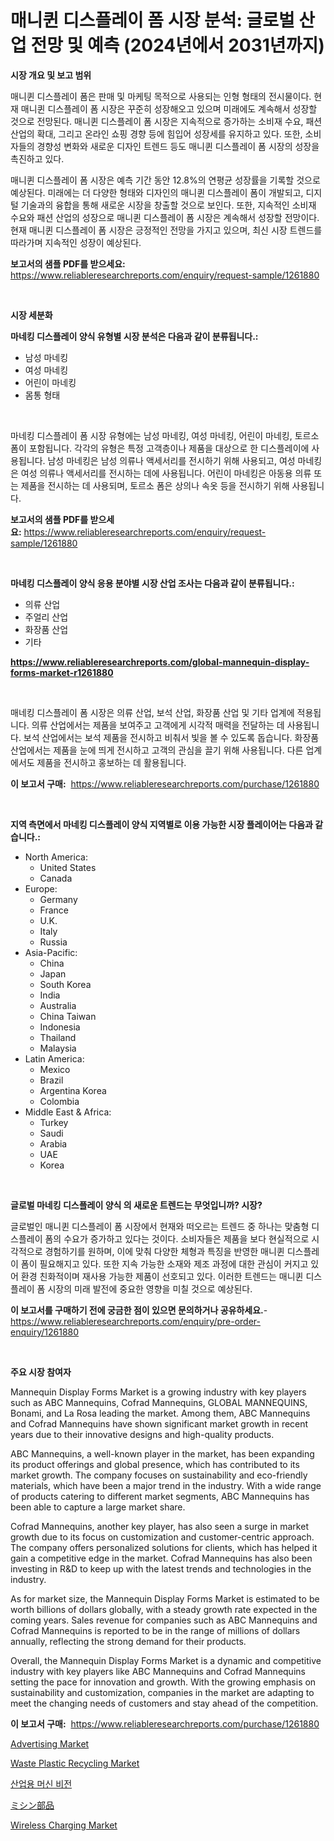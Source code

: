 <p><h1>매니퀸 디스플레이 폼 시장 분석: 글로벌 산업 전망 및 예측 (2024년에서 2031년까지)</h1></p><p><strong>시장 개요 및 보고 범위</strong></p>
<p><p>매니퀸 디스플레이 폼은 판매 및 마케팅 목적으로 사용되는 인형 형태의 전시물이다. 현재 매니퀸 디스플레이 폼 시장은 꾸준히 성장해오고 있으며 미래에도 계속해서 성장할 것으로 전망된다. 매니퀸 디스플레이 폼 시장은 지속적으로 증가하는 소비재 수요, 패션 산업의 확대, 그리고 온라인 쇼핑 경향 등에 힘입어 성장세를 유지하고 있다. 또한, 소비자들의 경향성 변화와 새로운 디자인 트렌드 등도 매니퀸 디스플레이 폼 시장의 성장을 촉진하고 있다.</p><p>매니퀸 디스플레이 폼 시장은 예측 기간 동안 12.8%의 연평균 성장률을 기록할 것으로 예상된다. 미래에는 더 다양한 형태와 디자인의 매니퀸 디스플레이 폼이 개발되고, 디지털 기술과의 융합을 통해 새로운 시장을 창출할 것으로 보인다. 또한, 지속적인 소비재 수요와 패션 산업의 성장으로 매니퀸 디스플레이 폼 시장은 계속해서 성장할 전망이다. 현재 매니퀸 디스플레이 폼 시장은 긍정적인 전망을 가지고 있으며, 최신 시장 트렌드를 따라가며 지속적인 성장이 예상된다.</p></p>
<p><strong>보고서의 샘플 PDF를 받으세요:</strong> <a href="https://www.reliableresearchreports.com/enquiry/request-sample/1261880">https://www.reliableresearchreports.com/enquiry/request-sample/1261880</a></p>
<p>&nbsp;</p>
<p><strong>시장 세분화</strong></p>
<p><strong>마네킹 디스플레이 양식 유형별 시장 분석은 다음과 같이 분류됩니다.:</strong></p>
<p><ul><li>남성 마네킹</li><li>여성 마네킹</li><li>어린이 마네킹</li><li>몸통 형태</li></ul></p>
<p>&nbsp;</p>
<p><p>마네킹 디스플레이 폼 시장 유형에는 남성 마네킹, 여성 마네킹, 어린이 마네킹, 토르소 폼이 포함됩니다. 각각의 유형은 특정 고객층이나 제품을 대상으로 한 디스플레이에 사용됩니다. 남성 마네킹은 남성 의류나 액세서리를 전시하기 위해 사용되고, 여성 마네킹은 여성 의류나 액세서리를 전시하는 데에 사용됩니다. 어린이 마네킹은 아동용 의류 또는 제품을 전시하는 데 사용되며, 토르소 폼은 상의나 속옷 등을 전시하기 위해 사용됩니다.</p></p>
<p><strong>보고서의 샘플 PDF를 받으세요:</strong>&nbsp;<a href="https://www.reliableresearchreports.com/enquiry/request-sample/1261880">https://www.reliableresearchreports.com/enquiry/request-sample/1261880</a></p>
<p>&nbsp;</p>
<p><strong> 마네킹 디스플레이 양식 응용 분야별 시장 산업 조사는 다음과 같이 분류됩니다.:</strong></p>
<p><ul><li>의류 산업</li><li>주얼리 산업</li><li>화장품 산업</li><li>기타</li></ul></p>
<p><strong><a href="https://www.reliableresearchreports.com/global-mannequin-display-forms-market-r1261880">https://www.reliableresearchreports.com/global-mannequin-display-forms-market-r1261880</a></strong></p>
<p>&nbsp;</p>
<p><p>매네킹 디스플레이 폼 시장은 의류 산업, 보석 산업, 화장품 산업 및 기타 업계에 적용됩니다. 의류 산업에서는 제품을 보여주고 고객에게 시각적 매력을 전달하는 데 사용됩니다. 보석 산업에서는 보석 제품을 전시하고 비춰서 빛을 볼 수 있도록 돕습니다. 화장품 산업에서는 제품을 눈에 띄게 전시하고 고객의 관심을 끌기 위해 사용됩니다. 다른 업계에서도 제품을 전시하고 홍보하는 데 활용됩니다.</p></p>
<p><strong>이 보고서 구매:</strong>&nbsp; <a href="https://www.reliableresearchreports.com/purchase/1261880">https://www.reliableresearchreports.com/purchase/1261880</a></p>
<p>&nbsp;</p>
<p><strong>지역 측면에서 마네킹 디스플레이 양식 지역별로 이용 가능한 시장 플레이어는 다음과 같습니다.:</strong></p>
<p><ul>
    <li>
        North America:
        <ul>
            <li>United States</li>
            <li>Canada</li>
        </ul>
    </li>
    <li>
        Europe:
        <ul>
            <li>Germany</li>
            <li>France</li>
            <li>U.K.</li>
            <li>Italy</li>
            <li>Russia</li>
        </ul>
    </li>
    <li>
        Asia-Pacific:
        <ul>
            <li>China</li>
            <li>Japan</li>
            <li>South Korea</li>
            <li>India</li>
            <li>Australia</li>
            <li>China Taiwan</li>
            <li>Indonesia</li>
            <li>Thailand</li>
            <li>Malaysia</li>
        </ul>
    </li>
    <li>
        Latin America:
        <ul>
            <li>Mexico</li>
            <li>Brazil</li>
            <li>Argentina Korea</li>
            <li>Colombia</li>
        </ul>
    </li>
    <li>
        Middle East & Africa:
        <ul>
            <li>Turkey</li>
            <li>Saudi</li>
            <li>Arabia</li>
            <li>UAE</li>
            <li>Korea</li>
        </ul>
    </li>
    </ul></p>
<p>&nbsp;</p>
<p><strong>글로벌 마네킹 디스플레이 양식 의 새로운 트렌드는 무엇입니까? 시장?</strong></p>
<p><p>글로벌인 매니퀸 디스플레이 폼 시장에서 현재와 떠오르는 트렌드 중 하나는 맞춤형 디스플레이 폼의 수요가 증가하고 있다는 것이다. 소비자들은 제품을 보다 현실적으로 시각적으로 경험하기를 원하며, 이에 맞춰 다양한 체형과 특징을 반영한 매니퀸 디스플레이 폼이 필요해지고 있다. 또한 지속 가능한 소재와 제조 과정에 대한 관심이 커지고 있어 환경 친화적이며 재사용 가능한 제품이 선호되고 있다. 이러한 트렌드는 매니퀸 디스플레이 폼 시장의 미래 발전에 중요한 영향을 미칠 것으로 예상된다.</p></p>
<p><strong>이 보고서를 구매하기 전에 궁금한 점이 있으면 문의하거나 공유하세요.</strong>- <a href="https://www.reliableresearchreports.com/enquiry/pre-order-enquiry/1261880">https://www.reliableresearchreports.com/enquiry/pre-order-enquiry/1261880</a></p>
<p>&nbsp;</p>
<p><strong>주요 시장 참여자</strong></p>
<p><p>Mannequin Display Forms Market is a growing industry with key players such as ABC Mannequins, Cofrad Mannequins, GLOBAL MANNEQUINS, Bonami, and La Rosa leading the market. Among them, ABC Mannequins and Cofrad Mannequins have shown significant market growth in recent years due to their innovative designs and high-quality products.</p><p>ABC Mannequins, a well-known player in the market, has been expanding its product offerings and global presence, which has contributed to its market growth. The company focuses on sustainability and eco-friendly materials, which have been a major trend in the industry. With a wide range of products catering to different market segments, ABC Mannequins has been able to capture a large market share.</p><p>Cofrad Mannequins, another key player, has also seen a surge in market growth due to its focus on customization and customer-centric approach. The company offers personalized solutions for clients, which has helped it gain a competitive edge in the market. Cofrad Mannequins has also been investing in R&D to keep up with the latest trends and technologies in the industry.</p><p>As for market size, the Mannequin Display Forms Market is estimated to be worth billions of dollars globally, with a steady growth rate expected in the coming years. Sales revenue for companies such as ABC Mannequins and Cofrad Mannequins is reported to be in the range of millions of dollars annually, reflecting the strong demand for their products.</p><p>Overall, the Mannequin Display Forms Market is a dynamic and competitive industry with key players like ABC Mannequins and Cofrad Mannequins setting the pace for innovation and growth. With the growing emphasis on sustainability and customization, companies in the market are adapting to meet the changing needs of customers and stay ahead of the competition.</p></p>
<p><strong>이 보고서 구매:</strong>&nbsp;&nbsp;<a href="https://www.reliableresearchreports.com/purchase/1261880">https://www.reliableresearchreports.com/purchase/1261880</a></p>
<p><p><a href="https://github.com/NorbertYates/Market-Research-Report-List-4/blob/main/advertising-market.md">Advertising Market</a></p><p><a href="https://issuu.com/reportprime-2/docs/waste-plastic-recycling-market-size-2030.pptx">Waste Plastic Recycling Market</a></p><p><a href="https://medium.com/@trevorkruvalis5678/%EC%82%B0%EC%97%85%EC%9A%A9-%EB%A8%B8%EC%8B%A0-%EB%B9%84%EC%A0%84-%EC%8B%9C%EC%9E%A5-%EC%84%B1%EA%B3%B5%EC%A0%81%EC%9D%B8-%EB%B9%84%EC%A6%88%EB%8B%88%EC%8A%A4-%EC%A0%84%EB%9E%B5%EC%9D%98-%ED%95%B5%EC%8B%AC-%EC%9A%94%EC%86%8C-2031%EB%85%84%EA%B9%8C%EC%A7%80-%EC%98%88%EC%B8%A1-fba3c2700300">산업용 머신 비전</a></p><p><a href="https://github.com/bevdtkn4419963/Market-Research-Report-List-1/blob/main/966914320367.md">ミシン部品</a></p><p><a href="https://github.com/prosalinda88/Market-Research-Report-List-3/blob/main/wireless-charging-market.md">Wireless Charging Market</a></p></p>